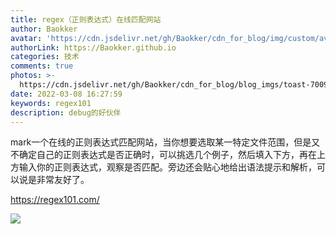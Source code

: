 ```yaml
---
title: regex（正则表达式）在线匹配网站
author: Baokker
avatar: 'https://cdn.jsdelivr.net/gh/Baokker/cdn_for_blog/img/custom/avatar.jpg'
authorLink: https://Baokker.github.io
categories: 技术
comments: true
photos: >-
  https://cdn.jsdelivr.net/gh/Baokker/cdn_for_blog/blog_imgs/toast-7009956_1920.jpg
date: 2022-03-08 16:27:59
keywords: regex101
description: debug的好伙伴
---
```



mark一个在线的正则表达式匹配网站，当你想要选取某一特定文件范围，但是又不确定自己的正则表达式是否正确时，可以挑选几个例子，然后填入下方，再在上方输入你的正则表达式，观察是否匹配。旁边还会贴心地给出语法提示和解析，可以说是非常友好了。

https://regex101.com/

![](https://cdn.jsdelivr.net/gh/Baokker/cdn_for_blog/blog_imgs/20220308162501.png)
